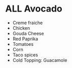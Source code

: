 # ALL Avocado

- Creme fraiche
- Chicken
- Gouda Cheese
- Red Paprika
- Tomatoes
- Corn
- Taco spices
- Cold Topping: Guacamole